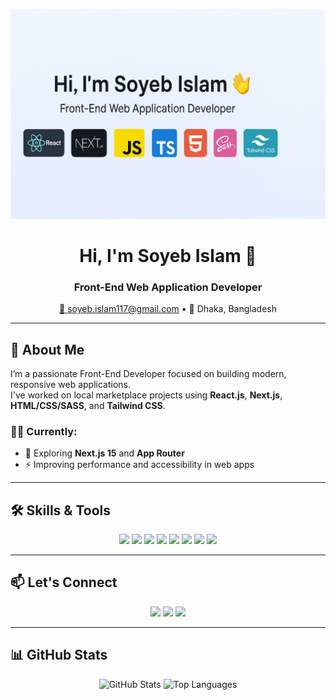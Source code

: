 <p align="center">
  <img src="./banner.png" alt="Banner" width="800" />
</p>


<h1 align="center">Hi, I'm Soyeb Islam 👋</h1>
<h3 align="center">Front-End Web Application Developer</h3>

<p align="center">
  <a href="mailto:soyeb.islam117@gmail.com">📧 soyeb.islam117@gmail.com</a> • 
  <span>📍 Dhaka, Bangladesh</span>
</p>

---

## 🚀 About Me

I’m a passionate Front-End Developer focused on building modern, responsive web applications.  
I've worked on local marketplace projects using **React.js**, **Next.js**, **HTML/CSS/SASS**, and **Tailwind CSS**.

### 👨‍💼 Currently:
- 🌱 Exploring **Next.js 15** and **App Router**
- ⚡ Improving performance and accessibility in web apps

---

## 🛠 Skills & Tools

<p align="center">
  <img src="https://img.shields.io/badge/React-20232A?style=for-the-badge&logo=react&logoColor=61DAFB" />
  <img src="https://img.shields.io/badge/Next.js-000000?style=for-the-badge&logo=nextdotjs&logoColor=white" />
  <img src="https://img.shields.io/badge/JavaScript-F7DF1E?style=for-the-badge&logo=javascript&logoColor=black" />
  <img src="https://img.shields.io/badge/TypeScript-007ACC?style=for-the-badge&logo=typescript&logoColor=white" />
  <img src="https://img.shields.io/badge/HTML5-E34F26?style=for-the-badge&logo=html5&logoColor=white" />
  <img src="https://img.shields.io/badge/CSS3-1572B6?style=for-the-badge&logo=css3&logoColor=white" />
  <img src="https://img.shields.io/badge/SASS-CC6699?style=for-the-badge&logo=sass&logoColor=white" />
  <img src="https://img.shields.io/badge/Tailwind_CSS-38B2AC?style=for-the-badge&logo=tailwind-css&logoColor=white" />
</p>

---

## 📫 Let's Connect

<p align="center">
  <a href="mailto:soyeb10191@gmail.com"><img src="https://img.shields.io/badge/Gmail-D14836?style=for-the-badge&logo=gmail&logoColor=white" /></a>
  <a href="https://www.linkedin.com/in/soyebislam"><img src="https://img.shields.io/badge/LinkedIn-0A66C2?style=for-the-badge&logo=linkedin&logoColor=white" /></a>
  <a href="https://github.com/soyebcodes"><img src="https://img.shields.io/badge/GitHub-100000?style=for-the-badge&logo=github&logoColor=white" /></a>
</p>

---

## 📊 GitHub Stats

<p align="center">
  <img src="https://github-readme-stats.vercel.app/api?username=soyebcodes&show_icons=true&theme=radical" alt="GitHub Stats" />
 
  <img src="https://github-readme-stats.vercel.app/api/top-langs/?username=soyebcodes&layout=compact&theme=radical" alt="Top Languages" />
</p>

